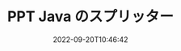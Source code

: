 ---
############################# Static ############################
layout: "auto-gen-merger"
date: 2022-09-20T10:46:42
draft: false
otherformats: tex vdx vsdm vsdx vssm vssx vstm vstx vsx vtx xlam xls xlsb xlsm xlsx xlt

############################# Head ############################
head_title: "PPTをJavaで複数のファイルに分割"
head_description: "ドキュメント マージ API を使用して、ページ番号、ページ間隔、偶数ページまたは奇数ページに基づいて、1 つの PPT ファイルを複数のファイルに分割します。"

############################# Header ############################
title: "PPT Java のスプリッター"
description: "PPT を数行の Java コードで分割します。"
bg_image: "https://cms.admin.containerize.com/templates/aspose/App_Themes/V3/images/bg/header1.png"
bg_overlay: false
button:
    enable: true
    icon: "fas fa-arrow-down"
    label: "無料トライアルをダウンロード"
    link: "https://downloads.groupdocs.com/merger/java"

############################# SubMenu ############################
submenu:
    enable: true

    left:
        img_alt: "GroupDocs.Merger for Java"
        image: "https://cms.admin.containerize.com/templates/groupdocs/images/product-logos/90x90-noborder/groupdocs-merger-java.png"
        product: "GroupDocs.Merger"
        platform: "Java"

    middle:
        button:

            # button loop
            - link: "https://apireference.groupdocs.com/merger/java"
              text: "API リファレンス"

            # button loop
            - link: "https://github.com/groupdocs-merger"
              text: "コード例"

            # button loop
            - link: "https://products.groupdocs.app/merger/family"
              text: "ライブデモ"

            # button loop
            - link: "https://purchase.groupdocs.com/pricing/merger/java"
              text: "価格"

    right:
        link_download: "https://downloads.groupdocs.com/merger"
        link_learn: "https://docs.groupdocs.com/merger/java"
        link_buy: "https://purchase.groupdocs.com"

############################# About ############################
about:
    enable: true
    title: "GroupDocs.Merger for Java API について"
    content: |
        [GroupDocs.Merger for Java](/ja/merger/java/) ライブラリは、PDF、Microsoft Office (Word、Excel、 PowerPoint、OneNote)、OpenDocument、HTML、画像、および Java アプリケーション内のその他多数。コードを数行追加するだけで、ドキュメント内のページの移動、削除、回転、交換、抽出、向きの変更など、いくつかのドキュメント操作を実行できます。ドキュメント マージ API は、ドキュメント ページの画像としてのプレビューもサポートしており、ページ上のドキュメント構造、フォーマット、およびコンテンツを分析します。
        
        GroupDocs.Merger API は、ファイル分割機能を必要とする企業向けソリューションに最適です。これらの API は、J2SE 7.0 (1.7), J2SE 8.0 (1.8), Java 10 を含むすべての主要なオペレーティング システムとプラットフォームで十分にサポートされています。

############################# Steps ############################
steps:
    enable: true
    title_left: "Java で PPT ファイルをページごとに分割"
    content_left: |
        [GroupDocs.Merger for Java](/ja/merger/java/) を使用すると、Java 開発者は、単一の PPT ファイルを複数の結果ファイルに分割することが容易になります。いくつかの簡単な手順。
        
        * 出力ファイルのパス形式で **SplitOptions** を初期化します。
        * **Merger** の新しいインスタンスを作成し、ソース ドキュメント パスをコンストラクター パラメーターとして渡します。
        * **split** を呼び出して **SplitOptions** オブジェクトを渡し、結果のドキュメントを保存します。

    title_right: "システム要求"
    content_right: |
        GroupDocs.Merger for Java API は、すべての主要なプラットフォームとオペレーティング システムでサポートされています。以下のコードを実行する前に、システムに次の前提条件がインストールされていることを確認してください。

        * オペレーティング システム: Microsoft Windows、Linux、MacOS
        * 開発環境: NetBeans, IntelliJ IDEA, Eclipse
        * フレームワーク: J2SE 7.0 (1.7), J2SE 8.0 (1.8), Java 10
        * [Maven](https://repository.groupdocs.com/webapp/#/artifacts/browse/tree/General/repo/com/groupdocs/groupdocs-merger) から GroupDocs.Merger for Java の最新バージョンをダウンロードします
         
    code: |
     {{% merger/additional-styles %}}
     {{< merger/code-merger title="Java サンプル コードを使用して PPT ファイルを分割する方法">}}

        ```java    
        // GroupDocs.Merger for Java API を使用して PPT ファイルを分割します
        String filePath = "input.ppt";
        String filePathOut = "output.ppt";
        
        // 出力ファイルのパス形式で SplitOptions クラスを初期化する
        SplitOptions splitOptions = new SplitOptions(filePathOut, new int[] { 3, 6, 8 });

        // 入力 PPT ドキュメントで Merger をインスタンス化する
        Merger merger = new Merger(filePath);

        // split メソッドを呼び出し、SplitOptions オブジェクトを渡して、結果のドキュメントを保存します
        merger.split(splitOptions);
        ```
     {{< /merger/code-merger >}}

############################# Demos ############################
demos:
    enable: true
    title: "ライブデモ - PPT ファイルをオンラインで分割"
    content: |
       [GroupDocs.Merger Live Demos](https://products.groupdocs.app/splitter/ppt) Web サイトにアクセスして、今すぐ PPT ファイルを分割してください。
       ライブデモには次の利点があります。
        
############################# About Formats ############################
about_formats:
    enable: true

############################# More Formats ############################
more_formats:
    enable: true
    title: "他の形式の分割ファイル"
    content: |
        Java は、ファイル形式と画像の合併と分割の API を文書化しています。以下に示すように、一般的なファイル形式の一部を分割します。

############################# Back to top ###############################
back_to_top:
    enable: true
---